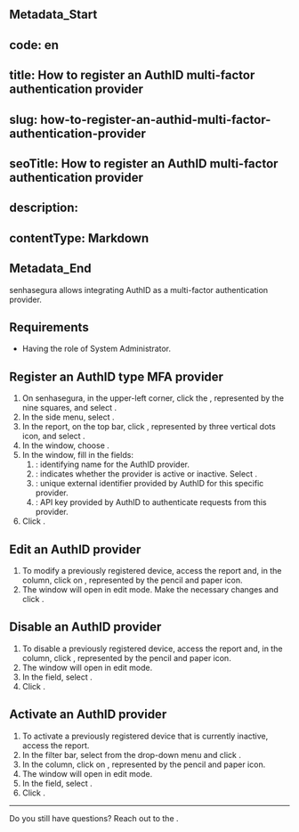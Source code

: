 ## Metadata_Start 
## code: en
## title: How to register an AuthID multi-factor authentication provider 
## slug: how-to-register-an-authid-multi-factor-authentication-provider 
## seoTitle: How to register an AuthID multi-factor authentication provider 
## description:  
## contentType: Markdown 
## Metadata_End
senhasegura allows integrating AuthID as a multi-factor authentication provider.

## Requirements

* Having the role of System Administrator.

## Register an AuthID type MFA provider

1. On senhasegura, in the upper-left corner, click the , represented by the nine squares, and select .  
2. In the side menu, select .  
3. In the  report, on the top bar, click , represented by three vertical dots icon, and select .  
4. In the  window, choose .  
5. In the  window, fill in the fields:  
   1. : identifying name for the AuthID provider.  
   2. : indicates whether the provider is active or inactive. Select .  
   3. : unique external identifier provided by AuthID for this specific provider.  
   4. : API key provided by AuthID to authenticate requests from this provider.  
6. Click .

## Edit an AuthID provider

1. To modify a previously registered device, access the  report and, in the  column, click on , represented by the pencil and paper icon.  
2. The  window will open in edit mode. Make the necessary changes and click .

## Disable an AuthID provider

1. To disable a previously registered device, access the  report and, in the  column, click , represented by the pencil and paper icon.  
2. The  window will open in edit mode.  
3. In the  field, select .  
4. Click .

## Activate an AuthID provider

1. To activate a previously registered device that is currently inactive, access the  report.  
2. In the filter bar, select  from the  drop-down menu and click .  
3. In the  column, click on , represented by the pencil and paper icon.  
4. The  window will open in edit mode.  
5. In the  field, select .  
6. Click .

---

Do you still have questions? Reach out to the .